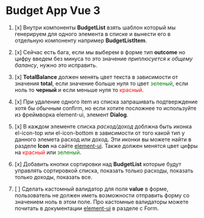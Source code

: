 # Budget App Vue 3

1. [x] Внутри компоненты **BudgetList** взять шаблон который мы генерируем для одного элемента в списке и вынести его в отдельную компоненту например **BudgetListItem**.

2. [x] Сейчас есть бага, если мы выберем в форме тип **outcome** но цифру введем без минуса то это значение _приплюсуется к общему балансу_, нужно это исправить.

3. [x] **TotalBalance** должен менять цвет текста в зависимости от значения **total**, если значение больше нуля то цвет <span style="color:green">зеленый</span>, если ноль то **черный** и если меньше нуля то <span style="color:red">красный</span>.

4. [x] При удаление одного item из списка запрашивать подтверждение хотя бы обычным confirm, но если хотите посложнее то используйте из фреймворка element-ui, элемент **Dialog**.

5. [x] В каждом элементе списка _расход/доход_ доблжна быть иконка el-icon-top или el-icon-bottom в зависимости от того какой тип у данного элемета расход или доход. Эти иконки вы можете найти в разделе **Icon** на сайте [element-ui](https://element-plus.org/). Также должен менятся цвет цифры на <span style="color:red">красный</span> или <span style="color:green">зеленый</span>.

6. [x] Добавить кнопки сортировки над **BudgetList** которые будут управлять сортировкой списка, показать только расходы, показать только доходы, показать все.

7. [ ] Сделать кастомный валидатор для поля **value** в форме, пользователь не должен иметь возможности отправить форму со значением ноль в этом поле. Про кастомные валидаторы можете почитать в документации [element-ui](https://element-plus.org/) в разделе с Form.
